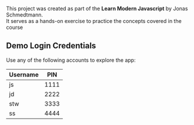 This project was created as part of the **Learn Modern Javascript** by Jonas Schmedtmann.  
It serves as a hands-on exercise to practice the concepts covered in the course

## Demo Login Credentials

Use any of the following accounts to explore the app:

| Username | PIN  |
|----------|------|
| js       | 1111 |
| jd       | 2222 |
| stw      | 3333 |
| ss       | 4444 | 